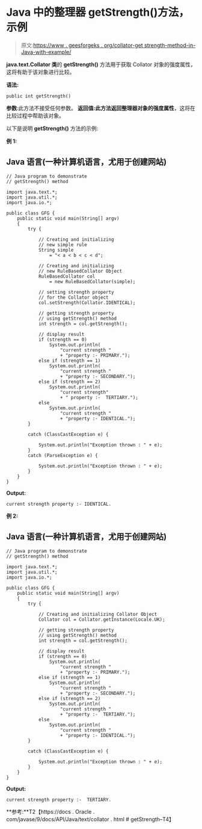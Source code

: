 # Java 中的整理器 getStrength()方法，示例

> 原文:[https://www . geesforgeks . org/collator-get strength-method-in-Java-with-example/](https://www.geeksforgeeks.org/collator-getstrength-method-in-java-with-example/)

**java.text.Collator 类**的 **getStrength()** 方法用于获取 Collator 对象的强度属性，这将有助于该对象进行比较。

**语法:**

```
public int getStrength()
```

**参数**:此方法不接受任何参数。
**返回值:**此方法返回整理器对象的**强度属性**，这将在比较过程中帮助该对象。

以下是说明 **getStrength()** 方法的示例:

**例 1:**

## Java 语言(一种计算机语言，尤用于创建网站)

```
// Java program to demonstrate
// getStrength() method

import java.text.*;
import java.util.*;
import java.io.*;

public class GFG {
    public static void main(String[] argv)
    {
        try {

            // Creating and initializing
            // new simple rule
            String simple
                = "< a < b < c < d";

            // Creating and initializing
            // new RuleBasedCollator Object
            RuleBasedCollator col
                = new RuleBasedCollator(simple);

            // setting strength property
            // for the Collator object
            col.setStrength(Collator.IDENTICAL);

            // getting strength property
            // using getStrength() method
            int strength = col.getStrength();

            // display result
            if (strength == 0)
                System.out.println(
                    "current strength "
                    + "property :- PRIMARY.");
            else if (strength == 1)
                System.out.println(
                    "current strength "
                    + "property :- SECONDARY.");
            else if (strength == 2)
                System.out.println(
                    "current strength"
                    + " property :-  TERTIARY.");
            else
                System.out.println(
                    "current strength "
                    + "property :- IDENTICAL.");
        }

        catch (ClassCastException e) {

            System.out.println("Exception thrown : " + e);
        }
        catch (ParseException e) {

            System.out.println("Exception thrown : " + e);
        }
    }
}
```

**Output:** 

```
current strength property :- IDENTICAL.
```

**例 2:**

## Java 语言(一种计算机语言，尤用于创建网站)

```
// Java program to demonstrate
// getStrength() method

import java.text.*;
import java.util.*;
import java.io.*;

public class GFG {
    public static void main(String[] argv)
    {
        try {

            // Creating and initializing Collator Object
            Collator col = Collator.getInstance(Locale.UK);

            // getting strength property
            // using getStrength() method
            int strength = col.getStrength();

            // display result
            if (strength == 0)
                System.out.println(
                    "current strength "
                    + "property :- PRIMARY.");
            else if (strength == 1)
                System.out.println(
                    "current strength "
                    + "property :- SECONDARY.");
            else if (strength == 2)
                System.out.println(
                    "current strength "
                    + "property :-  TERTIARY.");
            else
                System.out.println(
                    "current strength "
                    + "property :- IDENTICAL.");
        }

        catch (ClassCastException e) {

            System.out.println("Exception thrown : " + e);
        }
    }
}
```

**Output:** 

```
current strength property :-  TERTIARY.
```

**参考:**T2【https://docs . Oracle . com/javase/9/docs/API/Java/text/collator . html # getStrength–T4】